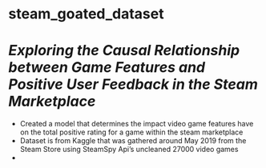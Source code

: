# steam_goated_dataset
# _Exploring the Causal Relationship between Game Features and Positive User Feedback in the Steam Marketplace_
* Created a model that determines the impact video game features have on the total positive rating for a game within the steam marketplace 
* Dataset is from Kaggle that was gathered around May 2019 from the Steam Store using SteamSpy Api’s uncleaned 27000 video games
*  




